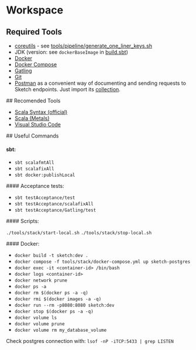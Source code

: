 # Workspace

## Required Tools

- [coreutils](https://www.gnu.org/software/coreutils/) - see [tools/pipeline/generate_one_liner_keys.sh](../tools/pipeline/generate_one_liner_keys.sh)
- JDK (version: see `dockerBaseImage` in [build.sbt](../build.sbt))
- [Docker](https://www.docker.com/)
- [Docker Compose](https://docs.docker.com/compose/)
- [Gatling](https://docs.gatling.io/tutorials/scripting-intro/)
- [Git](https://git-scm.com/)
- [Postman](https://www.postman.com/) as a convenient way of documenting and sending requests to Sketch endpoints. Just import its [collection](Sketch.postman_collection.json).


## Recomended Tools

- [Scala Syntax (official)](https://marketplace.visualstudio.com/items?itemName=scala-lang.scala)
- [Scala (Metals)](https://marketplace.visualstudio.com/items?itemName=scalameta.metals)
- [Visual Studio Code](https://code.visualstudio.com/)

## Useful Commands

#### sbt:

- `sbt scalafmtAll`
- `sbt scalafixAll`
- `sbt docker:publishLocal`

#### Acceptance tests:

- `sbt testAcceptance/test`
- `sbt testAcceptance/scalafixAll`
- `sbt testAcceptance/Gatling/test`

#### Scripts:

 `./tools/stack/start-local.sh`
 `./tools/stack/stop-local.sh`

#### Docker:

 - `docker build -t sketch:dev .`
 - `docker compose -f tools/stack/docker-compose.yml up sketch-postgres`
 - `docker exec -it <container-id> /bin/bash`
 - `docker logs <container-id>`
 - `docker network prune`
 - `docker ps -a`
 - `docker rm $(docker ps -a -q)`
 - `docker rmi $(docker images -a -q)`
 - `docker run --rm -p8080:8080 sketch:dev`
 - `docker stop $(docker ps -a -q)`
 - `docker volume ls`
 - `docker volume prune`
 - `docker volume rm my_database_volume`

Check postgres connection with: `lsof -nP -iTCP:5433 | grep LISTEN`
